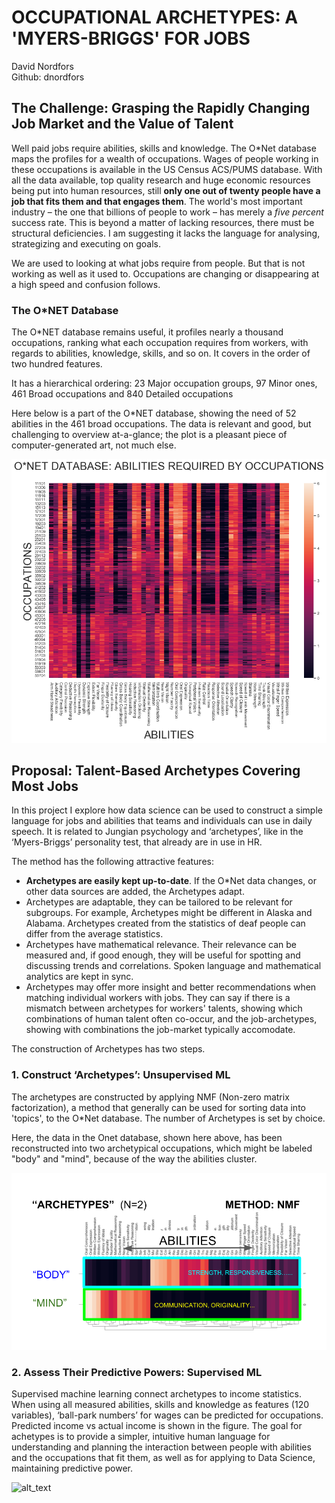 
# OCCUPATIONAL ARCHETYPES: A 'MYERS-BRIGGS' FOR JOBS  

David Nordfors        
Github: dnordfors

## The Challenge: Grasping the Rapidly Changing Job Market and the Value of Talent 
Well paid jobs require abilities, skills and knowledge. The O*Net database maps the profiles for a wealth of occupations. Wages of people working in these occupations is available in the US Census ACS/PUMS database. With all the data available, top quality research and huge economic resources being put into human resources, still **only one out of twenty people have a job that fits them and that engages them**. The world's most important industry – the one that billions of people to work – has merely a *five percent* success rate. This is beyond a matter of lacking resources, there must be structural deficiencies. I am suggesting it lacks the language for analysing, strategizing and executing on goals.   

We are used to looking at what jobs require from people. But that is not working as well as it used to. Occupations are changing or disappearing at a high speed and confusion follows. 

### The O*NET Database
The O*NET database remains useful, it profiles nearly a thousand occupations, ranking what each occupation requires from workers, with regards to abilities, knowledge, skills, and so on. It covers in the order of two hundred features.

It has a hierarchical ordering: 23 Major occupation groups, 97 Minor ones, 461 Broad occupations and 840 Detailed occupations

Here below is a part of the O*NET database, showing the need of 52 abilities in the 461 broad occupations. The data is relevant and good, but challenging to overview at-a-glance; the plot is a pleasant piece of computer-generated art, not much else.   

!['O*NET abilities heatmap'](images/onet_abilities.png)

## Proposal: Talent-Based Archetypes Covering Most Jobs
In this project I explore how data science can be used to construct a simple language for jobs and abilities that teams and individuals can use in daily speech. It is related to Jungian psychology and ‘archetypes’, like in the  ‘Myers-Briggs’ personality test, that already are in use in HR.  

The method has the following attractive features:
- **Archetypes are easily kept up-to-date**. If the O*Net data changes, or other data sources are added, the Archetypes adapt. 
- Archetypes are adaptable, they can be tailored to be relevant for subgroups. For example, Archetypes might be different in Alaska and Alabama. Archetypes created from the statistics of deaf people can differ from the average statistics.
- Archetypes have mathematical relevance. Their relevance can be measured and, if good enough, they will be useful for spotting and discussing trends and correlations. Spoken language and  mathematical analytics are kept in sync.  
- Archetypes may offer more insight and better recommendations when matching individual workers with jobs. They can say if there is a mismatch between archetypes for workers' talents, showing which combinations of human talent often co-occur, and the job-archetypes, showing with combinations the job-market typically accomodate.  

The construction of Archetypes has two steps. 

### 1. **Construct ‘Archetypes’: Unsupervised ML**      

The archetypes are constructed by applying NMF (Non-zero matrix factorization), a method that generally can be used for sorting data into 'topics', to the O*Net database. The number of Archetypes is set by choice. 

Here, the data in the Onet database, shown here above, has been reconstructed into two archetypical occupations, which might be labeled "body" and "mind", because of the way the abilities cluster. 

!['Archetypes'](images/README0.png)





### 2. **Assess Their Predictive Powers: Supervised ML** 

Supervised machine learning connect archetypes to income statistics. When using all measured abilities, skills and knowledge as features (120 variables), ‘ball-park numbers’ for wages can be predicted for occupations. Predicted income vs actual income is shown in the figure. The goal for achetypes is to provide a simpler,  intuitive human language for understanding and planning the interaction between people with abilities and the occupations that fit them, as well as for applying to Data Science, maintaining predictive power. 

![alt_text](images/README1.png "image_tooltip")



<!-- Docs to Markdown version 1.0β17 -->
